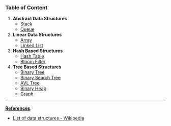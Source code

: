 ### Table of Content

1. **Abstract Data Structures**
	* [Stack](Stack.md)
	* [Queue](Queue.md)
2. **Linear Data Structures**
	* [Array](Array.md)
	* [Linked List](Linked%20List.md)
3. **Hash Based Structures**
	* [Hash Table](Hash%20Table.md)
	* [Bloom Filter](Bloom%20Filter.md)
4. **Tree Based Structures**
	* [Binary Tree](Binary%20Tree.md)
	* [Binary Search Tree](Binary%20Search%20Tree.md)
	* [AVL Tree](AVL%20Tree.md)
	* [Binary Heap](Binary%20Heap.md)
	* [Graph](Graph.md)

---

**<u>References</u>**:

* [List of data structures - Wikipedia](https://en.wikipedia.org/wiki/List_of_data_structures)

